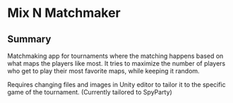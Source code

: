 # Mix N Matchmaker

## Summary
Matchmaking app for tournaments where the matching happens based on what maps the players like most. It tries to maximize the number of players who get to play their most favorite maps, while keeping it random.

Requires changing files and images in Unity editor to tailor it to the specific game of the tournament. (Currently tailored to SpyParty)
